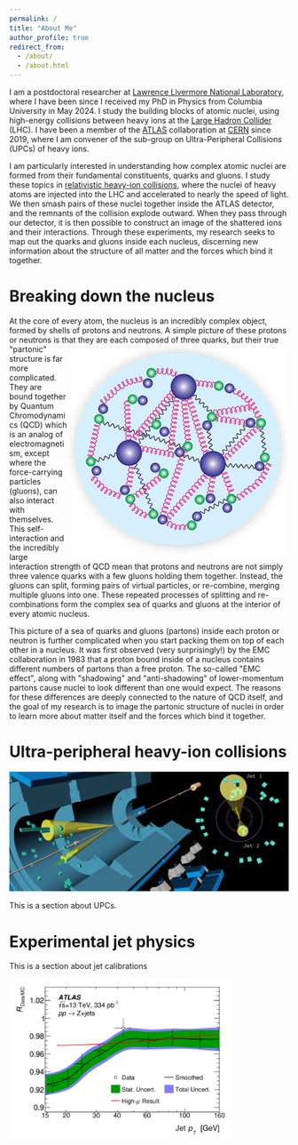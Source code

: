 ```yaml
---
permalink: /
title: "About Me"
author_profile: true
redirect_from: 
  - /about/
  - /about.html
---
```


I am a postdoctoral researcher at [Lawrence Livermore National Laboratory](http://llnl.gov), 
where I have been since I received my PhD in Physics from Columbia University in May 2024. 
I study the building blocks of atomic nuclei, using high-energy collisions between heavy ions 
at the [Large Hadron Collider](https://home.cern/science/accelerators/large-hadron-collider) (LHC). 
I have been a member of the [ATLAS](http://atlas.cern/) collaboration at [CERN](http://cern.ch) 
since 2019, where I am convener of the sub-group on Ultra-Peripheral Collisions (UPCs) of heavy ions.

I am particularly interested in understanding how complex atomic nuclei are formed from their 
fundamental constituents, quarks and gluons. I study these topics in [relativistic heavy-ion 
collisions](http://home.cern/science/physics/heavy-ions-and-quark-gluon-plasma), where 
the nuclei of heavy atoms are injected into the LHC and accelerated to nearly the speed of light. 
We then smash pairs of these nuclei together inside the ATLAS detector, and the remnants of the collision 
explode outward. When they pass through our detector, it is then possible to construct an image of the 
shattered ions and their interactions. Through these experiments, my research seeks to map out the 
quarks and gluons inside each nucleus, discerning new information about the structure of all 
matter and the forces which bind it together. 

Breaking down the nucleus
======

At the core of every atom, the nucleus is an incredibly complex object, formed by shells of protons 
and neutrons. A simple picture of these protons or neutrons is that they are each composed of three <img align="right" src='/images/proton_quark_gluon.webp' width="400px">
quarks, but their true "partonic" structure is far more complicated. They are bound together by Quantum 
Chromodynamics (QCD) which is an analog of electromagnetism, except where the force-carrying particles (gluons), 
can also interact with themselves. This self-interaction and the incredibly large interaction strength of 
QCD mean that protons and neutrons are not simply three valence quarks with a few gluons holding them 
together. Instead, the gluons can split, forming pairs of virtual particles, or re-combine, merging 
multiple gluons into one. These repeated processes of splitting and re-combinations form the complex 
sea of quarks and gluons at the interior of every atomic nucleus. 

This picture of a sea of quarks and gluons (partons) inside each proton or neutron is further complicated when you 
start packing them on top of each other in a nucleus. It was first observed (very surprisingly!) by the EMC 
collaboration in 1983 that a proton bound inside of a nucleus contains different numbers of partons than 
a free proton. The so-called "EMC effect", along with "shadowing" and "anti-shadowing" of lower-momentum 
partons cause nuclei to look different than one would expect. The reasons for these differences are deeply connected 
to the nature of QCD itself, and the goal of my research is to image the partonic structure of nuclei in order 
to learn more about matter itself and the forces which bind it together.

Ultra-peripheral heavy-ion collisions
======
<img src='/images/ATLAS_VP1_HI_UCC_dijet_lb471_run488915_evt467566630_2024-11-06T13-22-40-banner_0.png'>

This is a section about UPCs.

Experimental jet physics
======
This is a section about jet calibrations

<img src='/images/fig_25.png' width="400px">
